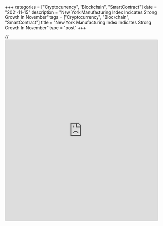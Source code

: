 +++
categories = ["Cryptocurrency", "Blockchain", "SmartContract"]
date = "2021-11-15"
description = "New York Manufacturing Index Indicates Strong Growth In November"
tags = ["Cryptocurrency", "Blockchain", "SmartContract"]
title = "New York Manufacturing Index Indicates Strong Growth In November"
type = "post"
+++

{{<iframe id="large-banner" src="https://www.bounty.group/#slide=27.0" width="100%" height="600" scrolling="no" style="border: 0px solid rgb(216, 221, 230); border-radius: 3px;">}}

New York manufacturing activity grew strongly in the month of November,
according to a report released by the Federal Reserve Bank of New York
on Monday.

The New York Fed said its general [business][1] conditions index jumped
to 30.9 in November from 19.8 in October, with a positive reading
indicating growth. Economists had expected the index to rise to 21.6.

The much bigger than expected increase by the headline index came as the
shipments index spiked to 28.2 in November from 8.9 in October.

The new orders index also surged up to 28.8 in November from 24.3 in
October, while the number of employees index jumped to a record high
26.0 from 17.1.

The report also showed the prices paid index rose to 83.0 in November
from 78.7 in October and the prices received index climbed to a record
high 50.8 from 43.5.

The New York Fed said the delivery time index slid to 32.2 in November
from 38.0 in October, indicating significantly longer delivery times.

Meanwhile, the report said firms were less optimistic about the six-
month outlook than they were last month, with the index for future
business conditions tumbling to 36.9 in November from 52.0 in October.

The Philadelphia Federal Reserve is scheduled to release a separate
report on regional manufacturing activity on Thursday. The Philly Fed
Index is expected to edge down to 21.4 in November from 23.8 in October.

For comments and feedback [contact](https://www.playgroundfx.com/contact/): editorial@rtt[news](https://www.letsplayfx.com/blog/forex-news-website/).com

[Economic News][2]

 **What parts of the world are seeing the best (and worst) economic
performances lately? Click[here][3] to check out our [Econ Scorecard][3]
and find out! See up-to-the-moment [ranking](https://www.playgroundfx.com/blog/crypto-exchange-ranking/)s for the best and worst
performers in [GDP][3], [unemployment rate][4], [inflation][5] and much
more.**

   1. www.rtt[news](https://www.letsplayfx.com/blog/forex-news-website/).com/Content/Business.aspx
   2. www.rtt[news](https://www.letsplayfx.com/blog/forex-news-website/).com/Content/EconomicNews.aspx
   3. www.rtt[news](https://www.letsplayfx.com/blog/forex-news-website/).com/economic-scorecard/world-rank/GDP/highest-performance.aspx
   4. www.rtt[news](https://www.letsplayfx.com/blog/forex-news-website/).com/economic-scorecard/world-rank/unemployment-rate/lowest-performance.aspx
   5. www.rtt[news](https://www.letsplayfx.com/blog/forex-news-website/).com/economic-scorecard/world-rank/CPI/highest-performance.aspx